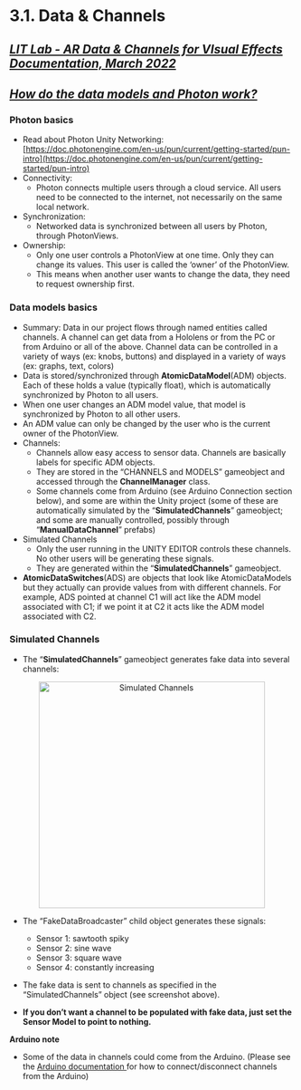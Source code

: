 # 3.1. Data & Channels


## **_<span style="text-decoration:underline;">LIT Lab - AR Data & Channels for VIsual Effects Documentation, March 2022</span>_**

## **_<span style="text-decoration:underline;">How do the data models and Photon work?</span>_**

### Photon basics



* Read about Photon Unity Networking: [https://doc.photonengine.com/en-us/pun/current/getting-started/pun-intro](https://doc.photonengine.com/en-us/pun/current/getting-started/pun-intro) 
* Connectivity: 
    * Photon connects multiple users through a cloud service. All users need to be connected to the internet, not necessarily on the same local network.
* Synchronization:
    * Networked data is synchronized between all users by Photon, through PhotonViews.
* Ownership:
    * Only one user controls a PhotonView at one time. Only they can change its values. This user is called the ‘owner’ of the PhotonView.
    * This means when another user wants to change the data, they need to request ownership first.

### Data models basics



* Summary: Data in our project flows through named entities called channels. A channel can get data from a Hololens or from the PC or from Arduino or all of the above. Channel data can be controlled in a variety of ways (ex: knobs, buttons) and displayed in a variety of ways (ex: graphs, text, colors)
* Data is stored/synchronized through **AtomicDataModel**(ADM) objects. Each of these holds a value (typically float), which is automatically synchronized by Photon to all users.
* When one user changes an ADM model value, that model is synchronized by Photon to all other users.
* An ADM value can only be changed by the user who is the current owner of the PhotonView.
* Channels:
    * Channels allow easy access to sensor data. Channels are basically labels for specific ADM objects. 
    * They are stored in the “CHANNELS and MODELS” gameobject and accessed through the **ChannelManager** class.
    * Some channels come from Arduino (see Arduino Connection section below), and some are within the Unity project (some of these are automatically simulated by the “**SimulatedChannels**” gameobject; and some are manually controlled, possibly through “**ManualDataChannel**” prefabs)
* Simulated Channels
    * Only the user running in the UNITY EDITOR controls these channels. No other users will be generating these signals.
    * They are generated within the “**SimulatedChannels**” gameobject.
* **AtomicDataSwitches**(ADS) are objects that look like AtomicDataModels but they actually can provide values from with different channels. For example, ADS pointed at channel C1 will act like the ADM model associated with C1; if we point it at C2 it acts like the ADM model associated with C2.

### Simulated Channels



* The “**SimulatedChannels**” gameobject generates fake data into several channels:

        


<p align="center">
<picture>
  <img align="center" alt="Simulated Channels" src="https://github.com/shankar-r19/CYBS-MArkdown-files/blob/5145db920b350e5ab5fb17170f35c465a4e63d5f/Images/Simulated_Channels.png" width= "400" height="400">
</picture>
</p>


* The “FakeDataBroadcaster” child object generates these signals:

    * Sensor 1: sawtooth spiky 
    * Sensor 2: sine wave
    * Sensor 3: square wave
    * Sensor 4: constantly increasing 

 * The fake data is sent to channels as specified in the “SimulatedChannels” object (see screenshot above).
 * **If you don’t want a channel to be populated with fake data, just set the Sensor Model to point to nothing.**

**Arduino note**



* Some of the data in channels could come from the Arduino. (Please see the [Arduino documentation ](./3.2_Arduino_Connection.md)for how to connect/disconnect channels from the Arduino)

